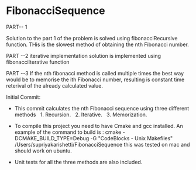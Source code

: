 # FibonacciSequence
PART-- 1

Solution to the part 1 of the problem is solved using fibonacciRecursive function.
THis is the slowest method of obtaining the nth Fibonacci number.


PART --2 
 iterative implementation solution is implemented using fibonacciIterative function


PART --3 
 If the nth fibonacci method is called multiple times the best way would be to memorise the 
 ith Fibonacci number, resulting is constant time reterival of the already calculated value.
 
 
Initial Commit:
* This commit calculates the nth Fibonacci sequence using three different methods
  1. Recursion.
  2. Iterative.
  3. Memorization.

* To compile this project you need to have Cmake and gcc installed.
  An example of the command to build is :
  cmake -DCMAKE_BUILD_TYPE=Debug -G "CodeBlocks - Unix Makefiles" /Users/supriyakarishetti/FibonacciSequence
  this was tested on mac and should work on ubuntu.
  
* Unit tests for all the three methods are also included.